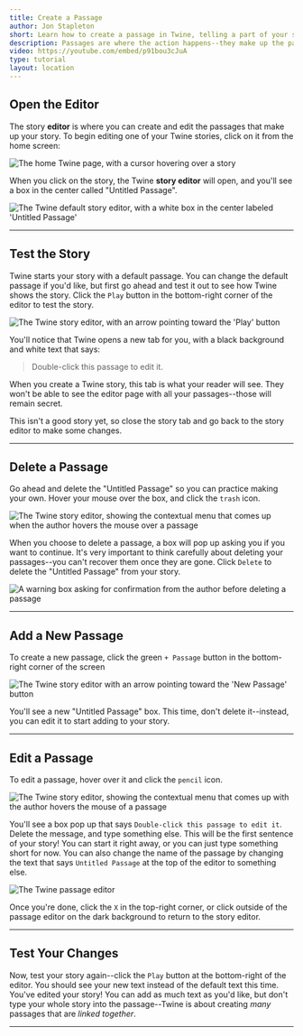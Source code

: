 ```yaml
---
title: Create a Passage
author: Jon Stapleton
short: Learn how to create a passage in Twine, telling a part of your story using text.
description: Passages are where the action happens--they make up the parts of your story. This tutorial covers how to create a passage using the Twine editor, and how to add text to that passage to tell part of your story to the reader.
video: https://youtube.com/embed/p91bou3cJuA
type: tutorial
layout: location
---
```


## Open the Editor

The story **editor** is where you can create and edit the passages that make up your story. To begin editing one of your Twine stories, click on it from the home screen:

![The home Twine page, with a cursor hovering over a story](/twine-select-story.png "Edit your story by clicking on it from the home page")

When you click on the story, the Twine **story editor** will open, and you'll see a box in the center called "Untitled Passage".

![The Twine default story editor, with a white box in the center labeled 'Untitled Passage'](/default-story.png)

----

## Test the Story

Twine starts your story with a default passage. You can change the default passage if you'd like, but first go ahead and test it out to see how Twine shows the story. Click the `Play` button in the bottom-right corner of the editor to test the story.

![The Twine story editor, with an arrow pointing toward the 'Play' button](/play-button.png "Click the play button to test the story")

You'll notice that Twine opens a new tab for you, with a black background and white text that says:

> Double-click this passage to edit it.

When you create a Twine story, this tab is what your reader will see. They won't be able to see the editor page with all your passages--those will remain secret.

This isn't a good story yet, so close the story tab and go back to the story editor to make some changes.

----

## Delete a Passage

Go ahead and delete the "Untitled Passage" so you can practice making your own. Hover your mouse over the box, and click the `trash` icon.

![The Twine story editor, showing the contextual menu that comes up when the author hovers the mouse over a passage](/passage-hover.png)

When you choose to delete a passage, a box will pop up asking you if you want to continue. It's very important to think carefully about deleting your passages--you can't recover them once they are gone. Click `Delete` to delete the "Untitled Passage" from your story.

![A warning box asking for confirmation from the author before deleting a passage](/delete-passage.png "Click 'delete' if you are sure that you want to delete the image")

----

## Add a New Passage

To create a new passage, click the green `+ Passage` button in the bottom-right corner of the screen

![The Twine story editor with an arrow pointing toward the 'New Passage' button](/new-passage.png)

You'll see a new "Untitled Passage" box. This time, don't delete it--instead, you can edit it to start adding to your story.

----

## Edit a Passage

To edit a passage, hover over it and click the `pencil` icon.

![The Twine story editor, showing the contextual menu that comes up with the author hovers the mouse of a passage](/passage-hover.png)

You'll see a box pop up that says `Double-click this passage to edit it`. Delete the message, and type something else. This will be the first sentence of your story! You can start it right away, or you can just type something short for now. You can also change the name of the passage by changing the text that says `Untitled Passage` at the top of the editor to something else.

![The Twine passage editor](/passage-editor.png)

Once you're done, click the `X` in the top-right corner, or click outside of the passage editor on the dark background to return to the story editor.

----

## Test Your Changes

Now, test your story again--click the `Play` button at the bottom-right of the editor. You should see your new text instead of the default text this time. You've edited your story! You can add as much text as you'd like, but don't type your whole story into the passage--Twine is about creating *many* passages that are *linked together*.

----
